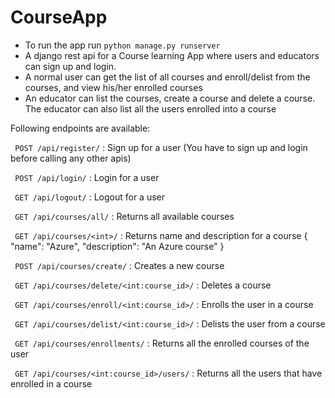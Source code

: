# CourseApp

- To run the app run `python manage.py runserver`
- A django rest api for a Course learning App where users and educators can sign up and login.  
- A normal user can get the list of all courses and enroll/delist from the courses, and view his/her enrolled courses  
- An educator can list the courses, create a course and delete a course. The educator can also list all the users enrolled into a course  

Following endpoints are available:  


` POST /api/register/` : Sign up for a user (You have to sign up and login before calling any other apis)  

` POST /api/login/` : Login for a user  

` GET /api/logout/` : Logout for a user  

` GET /api/courses/all/` : Returns all available courses  

` GET /api/courses/<int>/` : Returns name and description for a course
{
        "name": "Azure",
        "description": "An Azure course"
}  

` POST /api/courses/create/` : Creates a new course  

` GET /api/courses/delete/<int:course_id>/` : Deletes a course  

` GET /api/courses/enroll/<int:course_id>/` : Enrolls the user in a course  

` GET /api/courses/delist/<int:course_id>/` : Delists the user from a course  

` GET /api/courses/enrollments/` : Returns all the enrolled courses of the user  

` GET /api/courses/<int:course_id>/users/` : Returns all the users that have enrolled in a course  
